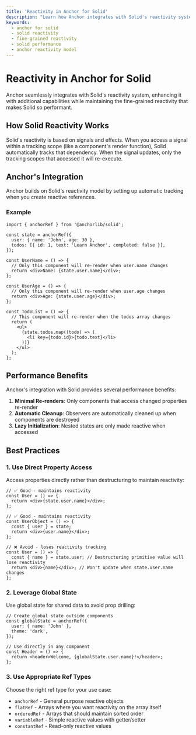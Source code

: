 ```yaml
---
title: 'Reactivity in Anchor for Solid'
description: "Learn how Anchor integrates with Solid's reactivity system to provide fine-grained updates and optimal performance."
keywords:
  - anchor for solid
  - solid reactivity
  - fine-grained reactivity
  - solid performance
  - anchor reactivity model
---
```


# Reactivity in Anchor for Solid

Anchor seamlessly integrates with Solid's reactivity system, enhancing it with additional capabilities while maintaining
the fine-grained reactivity that makes Solid so performant.

## How Solid Reactivity Works

Solid's reactivity is based on signals and effects. When you access a signal within a tracking scope (like a component's
render function), Solid automatically tracks that dependency. When the signal updates, only the tracking scopes that
accessed it will re-execute.

## Anchor's Integration

Anchor builds on Solid's reactivity model by setting up automatic tracking when you create reactive references.

### Example

```tsx
import { anchorRef } from '@anchorlib/solid';

const state = anchorRef({
  user: { name: 'John', age: 30 },
  todos: [{ id: 1, text: 'Learn Anchor', completed: false }],
});

const UserName = () => {
  // Only this component will re-render when user.name changes
  return <div>Name: {state.user.name}</div>;
};

const UserAge = () => {
  // Only this component will re-render when user.age changes
  return <div>Age: {state.user.age}</div>;
};

const TodoList = () => {
  // This component will re-render when the todos array changes
  return (
    <ul>
      {state.todos.map((todo) => (
        <li key={todo.id}>{todo.text}</li>
      ))}
    </ul>
  );
};
```

## Performance Benefits

Anchor's integration with Solid provides several performance benefits:

1. **Minimal Re-renders**: Only components that access changed properties re-render
2. **Automatic Cleanup**: Observers are automatically cleaned up when components are destroyed
3. **Lazy Initialization**: Nested states are only made reactive when accessed

## Best Practices

### 1. Use Direct Property Access

Access properties directly rather than destructuring to maintain reactivity:

```tsx
// ✅ Good - maintains reactivity
const User = () => {
  return <div>{state.user.name}</div>;
};

// ✅ Good - maintains reactivity
const UserObject = () => {
  const { user } = state;
  return <div>{user.name}</div>;
};

// ❌ Avoid - loses reactivity tracking
const User = () => {
  const { name } = state.user; // Destructuring primitive value will lose reactivity
  return <div>{name}</div>; // Won't update when state.user.name changes
};
```

### 2. Leverage Global State

Use global state for shared data to avoid prop drilling:

```tsx
// Create global state outside components
const globalState = anchorRef({
  user: { name: 'John' },
  theme: 'dark',
});

// Use directly in any component
const Header = () => {
  return <header>Welcome, {globalState.user.name}!</header>;
};
```

### 3. Use Appropriate Ref Types

Choose the right ref type for your use case:

- `anchorRef` - General purpose reactive objects
- `flatRef` - Arrays where you want reactivity on the array itself
- `orderedRef` - Arrays that should maintain sorted order
- `variableRef` - Simple reactive values with getter/setter
- `constantRef` - Read-only reactive values
